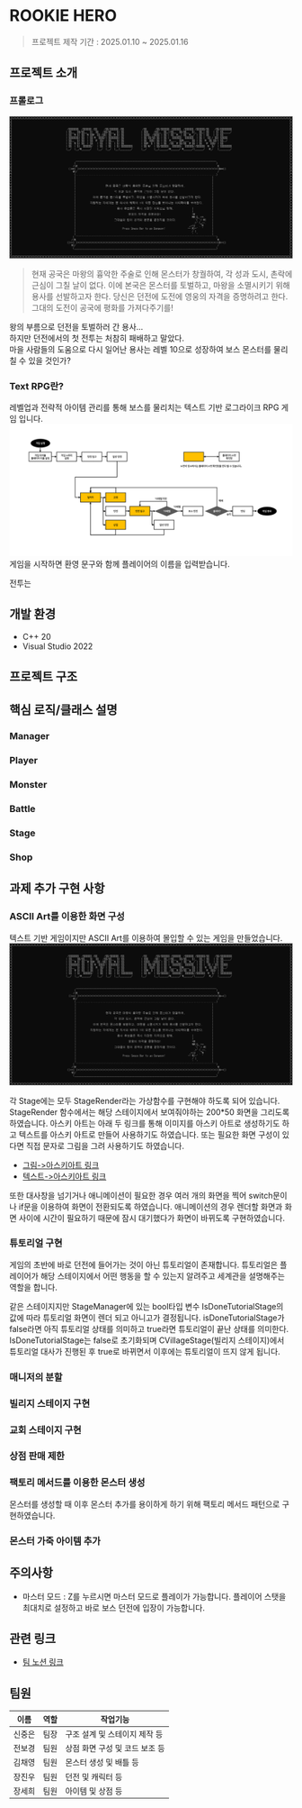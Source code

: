 # ROOKIE HERO
> 프로젝트 제작 기간 : 2025.01.10 ~ 2025.01.16


## 프로젝트 소개

### 프롤로그
![Prolouge](https://github.com/solie75/Text_RPG/blob/main/ReadMeImage/Prolouge.jpg)
> 현재 공국은 마왕의 흉악한 주술로 인해 몬스터가 창궐하여, 각 성과 도시, 촌락에 근심이 그칠 날이 없다. 이에 본국은 몬스터를 토벌하고, 마왕을 소멸시키기 위해 용사를 선발하고자 한다. 당신은 던전에 도전에 영웅의 자격을 증명하려고 한다. 그대의 도전이 공국에 평화를 가져다주기를!


왕의 부름으로 던전을 토벌하러 간 용사...   
하지만 던전에서의 첫 전투는 처참히 패배하고 말았다.   
마을 사람들의 도움으로 다시 일어난 용사는 레벨 10으로 성장하여 보스 몬스터를 물리칠 수 있을 것인가?   


### Text RPG란?
레벨업과 전략적 아이템 관리를 통해 보스를 물리치는 텍스트 기반 로그라이크 RPG 게임 입니다.
![GameStructureDiagram](https://github.com/solie75/Text_RPG/blob/main/ReadMeImage/Game%20Structure%20Diagram.png)
게임을 시작하면 환영 문구와 함께 플레이어의 이름을 입력받습니다.


전투는 

## 개발 환경
* C++ 20
* Visual Studio 2022

## 프로젝트 구조

## 핵심 로직/클래스 설명
### Manager
### Player
### Monster
### Battle
### Stage
### Shop

## 과제 추가 구현 사항
### ASCII Art를 이용한 화면 구성
텍스트 기반 게임이지만 ASCII Art를 이용하여 몰입할 수 있는 게임을 만들었습니다.
![RoyalMissive](https://github.com/solie75/Text_RPG/blob/main/ReadMeImage/Royal%20Missive.png)


각 Stage에는 모두 StageRender라는 가상함수를 구현해야 하도록 되어 있습니다. StageRender 함수에서는 해당 스테이지에서 보여줘야하는 200*50 화면을 그리도록 하였습니다. 아스키 아트는 아래 두 링크를 통해 이미지를 아스키 아트로 생성하기도 하고 텍스트를 아스키 아트로 만들어 사용하기도 하였습니다. 또는 필요한 화면 구성이 있다면 직접 문자로 그림을 그려 사용하기도 하였습니다.
* [그림->아스키아트 링크](https://wepplication.github.io/tools/asciiArtGen/?size=190&color=false&fileupload=)
* [텍스트->아스키아트 링크](https://patorjk.com/software/taag/#p=display&f=Graffiti&t=Type%20Something%20)


또한 대사창을 넘기거나 애니메이션이 필요한 경우 여러 개의 화면을 찍어 switch문이나 if문을 이용하여 화면이 전환되도록 하였습니다. 애니메이션의 경우 렌더할 화면과 화면 사이에 시간이 필요하기 때문에 잠시 대기했다가 화면이 바뀌도록 구현하였습니다.

### 튜토리얼 구현
게임의 초반에 바로 던전에 들어가는 것이 아닌 튜토리얼이 존재합니다. 튜토리얼은 플레이어가 해당 스테이지에서 어떤 행동을 할 수 있는지 알려주고 세계관을 설명해주는 역할을 합니다.



같은 스테이지지만 StageManager에 있는 bool타입 변수 IsDoneTutorialStage의 값에 따라 튜토리얼 화면이 렌더 되고 아니고가 결정됩니다. isDoneTutorialStage가 false라면 아직 튜토리얼 상태를 의미하고 true라면 튜토리얼이 끝난 상태를 의미한다. IsDoneTutorialStage는 false로 초기화되며 CVillageStage(빌리지 스테이지)에서 튜토리얼 대사가 진행된 후 true로 바뀌면서 이후에는 튜토리얼이 뜨지 않게 됩니다.

### 매니저의 분할
### 빌리지 스테이지 구현
### 교회 스테이지 구현
### 상점 판매 제한
### 팩토리 메서드를 이용한 몬스터 생성
몬스터를 생성할 때 이후 몬스터 추가를 용이하게 하기 위해 팩토리 메서드 패턴으로 구현하였습니다.

### 몬스터 가죽 아이템 추가

## 주의사항
* 마스터 모드 : Z를 누르시면 마스터 모드로 플레이가 가능합니다. 플레이어 스탯을 최대치로 설정하고 바로 보스 던전에 입장이 가능합니다.

## 관련 링크
* [팀 노션 링크](https://teamsparta.notion.site/1-14-4a713f7f889144f099875472d2bd38ed)

## 팀원
|이름|역할|작업기능|
|--------|--------|---------------|
|신중은|팀장|구조 설계 및 스테이지 제작 등|
|전보경|팀원|상점 화면 구성 및 코드 보조 등|
|김채영|팀원|몬스터 생성 및 배틀 등|
|장진우|팀원|던전 및 캐릭터 등|
|장세희|팀원|아이템 및 상점 등|
